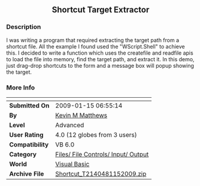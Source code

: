﻿<div align="center">

## Shortcut Target Extractor


</div>

### Description

I was writing a program that required extracting the target path from a shortcut file. All the example I found used the "WScript.Shell" to achieve this. I decided to write a function which uses the createfile and readfile apis to load the file into memory, find the target path, and extract it. In this demo, just drag-drop shortcuts to the form and a message box will popup showing the target.
 
### More Info
 


<span>             |<span>
---                |---
**Submitted On**   |2009-01-15 06:55:14
**By**             |[Kevin M Matthews](https://github.com/Planet-Source-Code/PSCIndex/blob/master/ByAuthor/kevin-m-matthews.md)
**Level**          |Advanced
**User Rating**    |4.0 (12 globes from 3 users)
**Compatibility**  |VB 6\.0
**Category**       |[Files/ File Controls/ Input/ Output](https://github.com/Planet-Source-Code/PSCIndex/blob/master/ByCategory/files-file-controls-input-output__1-3.md)
**World**          |[Visual Basic](https://github.com/Planet-Source-Code/PSCIndex/blob/master/ByWorld/visual-basic.md)
**Archive File**   |[Shortcut\_T2140481152009\.zip](https://github.com/Planet-Source-Code/kevin-m-matthews-shortcut-target-extractor__1-71645/archive/master.zip)








